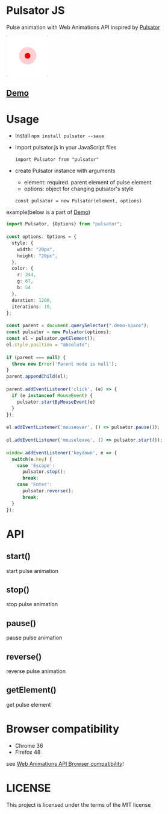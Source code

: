 # Pulsator JS
Pulse animation with Web Animations API inspired by [Pulsator](https://github.com/shu223/Pulsator)

![](capture/pulsator.gif)

##  [Demo](https://shisama.github.io/Pulsator-JS/demo/)


# Usage
+ Install
`npm install pulsator --save`

+ import pulsator.js in your JavaScript files

  `import Pulsator from "pulsator"`

+ create Pulsator instance with arguments
  * element: required. parent element of pulse element
  * options: object for changing pulsator's style
  
  `const pulsator = new Pulsator(element, options)`

example(below is a part of [Demo](https://shisama.github.io/Pulsator-JS/demo/))


```typescript
import Pulsator, {Options} from "pulsator";

const options: Options = {
  style: {
    width: "20px",
    height: "20px",
  },
  color: {
    r: 244,
    g: 67,
    b: 54
  },
  duration: 1200,
  iterations: 10,
};

const parent = document.querySelector(".demo-space");
const pulsator = new Pulsator(options);
const el = pulsator.getElement();
el.style.position = "absolute";

if (parent === null) {
  throw new Error('Parent node is null');
}
parent.appendChild(el);

parent.addEventListener('click', (e) => {
  if (e instanceof MouseEvent) {
    pulsator.startByMouseEvent(e)
  }
});

el.addEventListener('mouseover', () => pulsator.pause());

el.addEventListener('mouseleave', () => pulsator.start());

window.addEventListener('keydown', e => {
  switch(e.key) {
    case 'Escape':
      pulsator.stop();
      break;
    case 'Enter':
      pulsator.reverse();
      break;
  }
});

```

# API
## start()
start pulse animation

## stop()
stop pulse animation

## pause()
pause pulse animation

## reverse()
reverse pulse animation

## getElement()
get pulse element

# Browser compatibility
* Chrome 36
* Firefox 48

see [Web Animations API Browser compatibility](https://caniuse.com/web-animation)!

# LICENSE
This project is licensed under the terms of the MIT license
